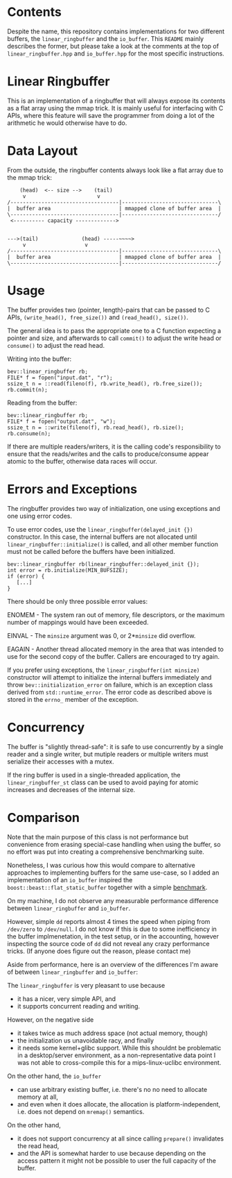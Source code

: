 # Contents

Despite the name, this repository contains implementations for two different
buffers, the `linear_ringbuffer` and the `io_buffer`. This `README` mainly
describes the former, but please take a look at the comments at the top of
`linear_ringbuffer.hpp` and `io_buffer.hpp` for the most specific instructions.

# Linear Ringbuffer

This is an implementation of a ringbuffer that will always expose its contents
as a flat array using the mmap trick. It is mainly useful for interfacing with
C APIs, where this feature will save the programmer from doing a lot of the
arithmetic he would otherwise have to do.


# Data Layout

From the outside, the ringbuffer contents always look like a flat array
due to the mmap trick:


        (head)  <-- size -->    (tail)
         v                       v
    /-----------------------------------|-------------------------------\
    |  buffer area                      | mmapped clone of buffer area  |
    \-----------------------------------|-------------------------------/
     <---------- capacity ------------->


    --->(tail)              (head) -----~~~~>
         v                   v
    /-----------------------------------|-------------------------------\
    |  buffer area                      | mmapped clone of buffer area  |
    \-----------------------------------|-------------------------------/


# Usage

The buffer provides two (pointer, length)-pairs that can be passed to C APIs,
`(write_head(), free_size())` and `(read_head(), size())`.

The general idea is to pass the appropriate one to a C function expecting
a pointer and size, and afterwards to call `commit()` to adjust the write
head or `consume()` to adjust the read head.

Writing into the buffer:

    bev::linear_ringbuffer rb;
    FILE* f = fopen("input.dat", "r");
    ssize_t n = ::read(fileno(f), rb.write_head(), rb.free_size());
    rb.commit(n);

Reading from the buffer:

    bev::linear_ringbuffer rb;
    FILE* f = fopen("output.dat", "w");
    ssize_t n = ::write(fileno(f), rb.read_head(), rb.size();
    rb.consume(n);

If there are multiple readers/writers, it is the calling code's
responsibility to ensure that the reads/writes and the calls to
produce/consume appear atomic to the buffer, otherwise data races
will occur.


# Errors and Exceptions

The ringbuffer provides two way of initialization, one using exceptions
and one using error codes.

To use error codes, use the `linear_ringbuffer(delayed_init {})` constructor.
In this case, the internal buffers are not allocated until
`linear_ringbuffer::initialize()` is called, and all other member function
must not be called before the buffers have been initialized.

    bev::linear_ringbuffer rb(linear_ringbuffer::delayed_init {});
    int error = rb.initialize(MIN_BUFSIZE);
    if (error) {
       [...]
    }

There should be only three possible error values:

  ENOMEM - The system ran out of memory, file descriptors, or the maximum
           number of mappings would have been exceeded.

  EINVAL - The `minsize` argument was 0, or 2*`minsize` did overflow.

  EAGAIN - Another thread allocated memory in the area that was intended
           to use for the second copy of the buffer. Callers are encouraged
           to try again.

If you prefer using exceptions, the `linear_ringbuffer(int minsize)`
constructor will attempt to initialize the internal buffers immediately and
throw `bev::initialization_error` on failure, which is an exception class
derived from `std::runtime_error`. The error code as described above is
stored in the `errno_` member of the exception.


# Concurrency

The buffer is "slightly thread-safe": it is safe to use concurrently by a
single reader and a single writer, but mutiple readers or multiple writers
must serialize their accesses with a mutex.

If the ring buffer is used in a single-threaded application, the
`linear_ringbuffer_st` class can be used to avoid paying for atomic
increases and decreases of the internal size.


# Comparison

Note that the main purpose of this class is not performance but convenience
from erasing special-case handling when using the buffer, so no
effort was put into creating a comprehensive benchmarking suite.

Nonetheless, I was curious how this would compare to alternative approaches
to implementing buffers for the same use-case, so I added an implementation
of an `io_buffer` inspired the `boost::beast::flat_static_buffer` together
with a simple [benchmark](./benchmark.cpp).

On my machine, I do not observe any measurable performance difference between
`linear_ringbuffer` and `io_buffer`.

However, simple `dd` reports almost 4 times the speed when piping from `/dev/zero`
to `/dev/null`. I do not know if this is due to some inefficiency in the buffer
implmenetation, in the test setup, or in the accounting, however inspecting
the source code of `dd` did not reveal any crazy performance tricks. (If anyone
does figure out the reason, please contact me)


Aside from performance, here is an overview of the differences I'm aware of
between `linear_ringbuffer` and `io_buffer`:

The `linear_ringbuffer` is very pleasant to use because
   - it has a nicer, very simple API, and
   - it supports concurrent reading and writing.

However, on the negative side
   - it takes twice as much address space (not actual memory, though)
   - the initialization us unavoidable racy, and finally
   - it needs some kernel+glibc support. While this shouldnt be problematic
     in a desktop/server environment, as a non-representative data point I was
     not able to cross-compile this for a mips-linux-uclibc environment.


On the other hand, the `io_buffer`
   - can use arbitrary existing buffer, i.e. there's no no need to allocate
     memory at all,
   - and even when it does allocate, the allocation is platform-independent,
     i.e. does not depend on `mremap()` semantics.

On the other hand,
   - it does not support concurrency at all since calling `prepare()`
     invalidates the read head,
   - and the API is somewhat harder to use because depending on the access
     pattern it might not be possible to user the full capacity of the buffer.
